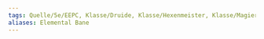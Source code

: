 ```yaml
---
tags: Quelle/5e/EEPC, Klasse/Druide, Klasse/Hexenmeister, Klasse/Magier, Klasse/Magieschmied, Zauber/Zaubergrad/4, Zauber/Zauberschule/Verwandlung
aliases: Elemental Bane
---
```

